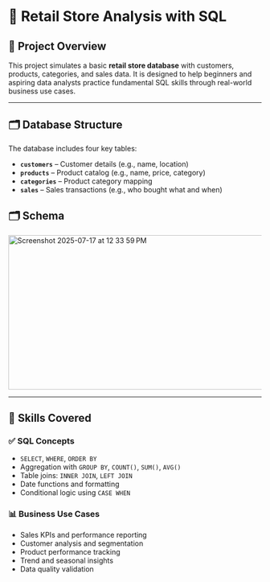 # 🛒 Retail Store Analysis with SQL

## 📘 Project Overview

This project simulates a basic **retail store database** with customers, products, categories, and sales data. It is designed to help beginners and aspiring data analysts practice fundamental SQL skills through real-world business use cases.

---

## 🗂️ Database Structure

The database includes four key tables:

- **`customers`** – Customer details (e.g., name, location)
- **`products`** – Product catalog (e.g., name, price, category)
- **`categories`** – Product category mapping
- **`sales`** – Sales transactions (e.g., who bought what and when)

## 🗂️ Schema
<img width="584" height="307" alt="Screenshot 2025-07-17 at 12 33 59 PM" src="https://github.com/user-attachments/assets/d220f058-a77b-4601-bd03-f7e87a39f0ed" />


---

## 🧠 Skills Covered

### ✅ SQL Concepts
- `SELECT`, `WHERE`, `ORDER BY`
- Aggregation with `GROUP BY`, `COUNT()`, `SUM()`, `AVG()`
- Table joins: `INNER JOIN`, `LEFT JOIN`
- Date functions and formatting
- Conditional logic using `CASE WHEN`

### 📊 Business Use Cases
- Sales KPIs and performance reporting
- Customer analysis and segmentation
- Product performance tracking
- Trend and seasonal insights
- Data quality validation
  
